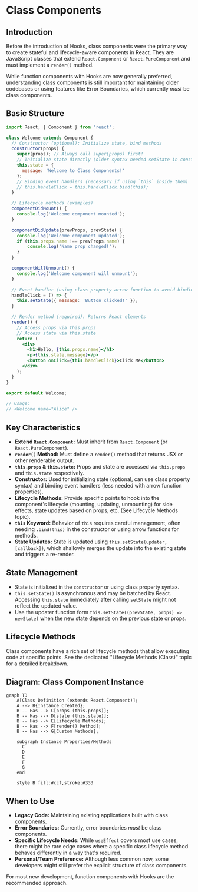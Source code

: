 # Class Components

## Introduction

Before the introduction of Hooks, class components were the primary way to create stateful and lifecycle-aware components in React. They are JavaScript classes that extend `React.Component` or `React.PureComponent` and must implement a `render()` method.

While function components with Hooks are now generally preferred, understanding class components is still important for maintaining older codebases or using features like Error Boundaries, which currently *must* be class components.

## Basic Structure

```jsx
import React, { Component } from 'react';

class Welcome extends Component {
  // Constructor (optional): Initialize state, bind methods
  constructor(props) {
    super(props); // Always call super(props) first!
    // Initialize state directly (older syntax needed setState in constructor)
    this.state = { 
      message: 'Welcome to Class Components!' 
    };
    // Binding event handlers (necessary if using `this` inside them)
    // this.handleClick = this.handleClick.bind(this);
  }

  // Lifecycle methods (examples)
  componentDidMount() {
    console.log('Welcome component mounted');
  }

  componentDidUpdate(prevProps, prevState) {
    console.log('Welcome component updated');
    if (this.props.name !== prevProps.name) {
        console.log('Name prop changed!');
    }
  }

  componentWillUnmount() {
    console.log('Welcome component will unmount');
  }

  // Event handler (using class property arrow function to avoid binding `this`)
  handleClick = () => {
    this.setState({ message: 'Button clicked!' });
  }

  // Render method (required): Returns React elements
  render() {
    // Access props via this.props
    // Access state via this.state
    return (
      <div>
        <h1>Hello, {this.props.name}</h1>
        <p>{this.state.message}</p>
        <button onClick={this.handleClick}>Click Me</button>
      </div>
    );
  }
}

export default Welcome;

// Usage:
// <Welcome name="Alice" />
```

## Key Characteristics

- **Extend `React.Component`:** Must inherit from `React.Component` (or `React.PureComponent`).
- **`render()` Method:** Must define a `render()` method that returns JSX or other renderable output.
- **`this.props` & `this.state`:** Props and state are accessed via `this.props` and `this.state` respectively.
- **Constructor:** Used for initializing state (optional, can use class property syntax) and binding event handlers (less needed with arrow function properties).
- **Lifecycle Methods:** Provide specific points to hook into the component's lifecycle (mounting, updating, unmounting) for side effects, state updates based on props, etc. (See Lifecycle Methods topic).
- **`this` Keyword:** Behavior of `this` requires careful management, often needing `.bind(this)` in the constructor or using arrow functions for methods.
- **State Updates:** State is updated using `this.setState(updater, [callback])`, which shallowly merges the update into the existing state and triggers a re-render.

## State Management

- State is initialized in the `constructor` or using class property syntax.
- `this.setState()` is asynchronous and may be batched by React. Accessing `this.state` immediately after calling `setState` might not reflect the updated value.
- Use the updater function form `this.setState((prevState, props) => newState)` when the new state depends on the previous state or props.

## Lifecycle Methods

Class components have a rich set of lifecycle methods that allow executing code at specific points. See the dedicated "Lifecycle Methods (Class)" topic for a detailed breakdown.

## Diagram: Class Component Instance

```mermaid
graph TD
    A[Class Definition (extends React.Component)];
    A --> B{Instance Created};
    B -- Has --> C[props (this.props)];
    B -- Has --> D[state (this.state)];
    B -- Has --> E[Lifecycle Methods];
    B -- Has --> F[render() Method];
    B -- Has --> G[Custom Methods];
    
    subgraph Instance Properties/Methods
      C
      D
      E
      F
      G
    end

    style B fill:#ccf,stroke:#333
```

## When to Use

- **Legacy Code:** Maintaining existing applications built with class components.
- **Error Boundaries:** Currently, error boundaries *must* be class components.
- **Specific Lifecycle Needs:** While `useEffect` covers most use cases, there might be rare edge cases where a specific class lifecycle method behaves differently in a way that's required.
- **Personal/Team Preference:** Although less common now, some developers might still prefer the explicit structure of class components.

For most new development, function components with Hooks are the recommended approach. 